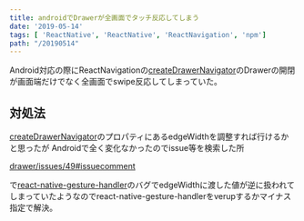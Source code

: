 ```yaml
---
title: androidでDrawerが全画面でタッチ反応してしまう
date: '2019-05-14'
tags: [ 'ReactNative', 'ReactNative', 'ReactNavigation', 'npm']
path: "/20190514"
---
```


Android対応の際にReactNavigationの[createDrawerNavigator](https://reactnavigation.org/docs/en/drawer-navigator.html)のDrawerの開閉が画面端だけでなく全画面でswipe反応してしまっていた。

## 対処法

[createDrawerNavigator](https://reactnavigation.org/docs/en/drawer-navigator.html)のプロパティにあるedgeWidthを調整すれば行けるかと思ったが
Androidで全く変化なかったのでissue等を検索した所

[drawer/issues/49#issuecomment](https://github.com/react-navigation/drawer/issues/49#issuecomment-477935582)

で[react-native-gesture-handler](https://github.com/kmagiera/react-native-gesture-handler)のバグでedgeWidthに渡した値が逆に扱われてしまっていたようなのでreact-native-gesture-handlerをverupするかマイナス指定で解決。